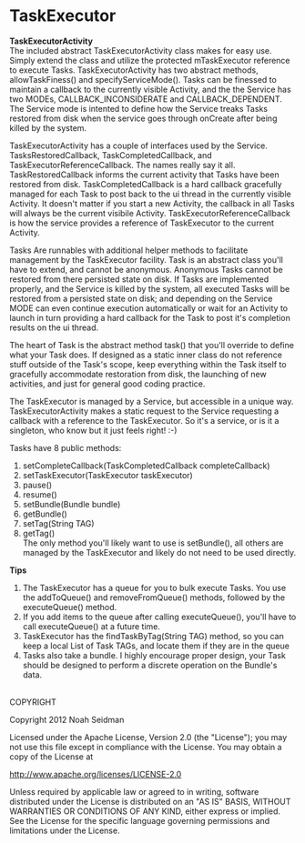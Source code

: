 TaskExecutor
===================

<b>TaskExecutorActivity</b><br>
The included abstract TaskExecutorActivity class makes for easy use. Simply extend the class and utilize the protected mTaskExecutor reference to execute Tasks. 
TaskExecutorActivity has two abstract methods, allowTaskFiness() and specifyServiceMode(). 
Tasks can be finessed to maintain a callback to the currently visible Activity, and 
the the Service has two MODEs, CALLBACK_INCONSIDERATE and CALLBACK_DEPENDENT. 
The Service mode is intented to define how the Service 
treaks Tasks restored from disk when the service goes through onCreate after being killed by the system.

TaskExecutorActivity has a couple of interfaces used by the Service. TasksRestoredCallback, TaskCompletedCallback, 
and TaskExecutorReferenceCallback. The names really say it all. TaskRestoredCallback informs the current activity 
that Tasks have been restored from disk. TaskCompletedCallback is a hard callback gracefully managed for each Task 
to post back to the ui thread in the currently visible Activity. It doesn't matter if you start a new Activity, the callback 
in all Tasks will always be the current visibile Activity. TaskExecutorReferenceCallback is how the service provides 
a reference of TaskExecutor to the current Activity.

Tasks Are runnables with additional helper methods to facilitate management by the TaskExecutor facility. 
Task is an abstract class you'll have to extend, and cannot be anonymous. Anonymous Tasks cannot be restored from 
there persisted state on disk. If Tasks are implemented properly, and the Service is killed by the system, all executed 
Tasks will be restored from a persisted state on disk; and depending on the Service MODE can even continue execution 
automatically or wait for an Activity to launch in turn providing a hard callback for the Task to post it's completion 
results on the ui thread.

The heart of Task is the abstract method task() that you'll override to define what your Task does. If designed as a 
static inner class do not reference stuff outside of the Task's scope, keep everything within the Task itself to gracefully 
accommodate restoration from disk, the launching of new activities, and just for general good coding practice. 

The TaskExecutor is managed by a Service, but accessible in a unique way. TaskExecutorActivity makes a static request to the Service requesting a callback with a reference to 
the TaskExecutor. So it's a service, or is it a singleton, who know but it just feels right! :-)

Tasks have 8 public methods:<br>
1) setCompleteCallback(TaskCompletedCallback completeCallback)<br>
2) setTaskExecutor(TaskExecutor taskExecutor)<br>
3) pause()<br>
4) resume()<br>
5) setBundle(Bundle bundle)<br>
6) getBundle()<br>
7) setTag(String TAG)<br>
8) getTag()<br>
The only method you'll likely want to use is setBundle(), all others are managed by the TaskExecutor and likely do not need to be used directly.

<b>Tips</b><br>
1) The TaskExecutor has a queue for you to bulk execute Tasks. You use the addToQueue() and removeFromQueue() methods, 
followed by the executeQueue() method. <br>
2) If you add items to the queue after calling executeQueue(), you'll have to call executeQueue() at a future time. <br>
4) TaskExecutor has the findTaskByTag(String TAG) method, so you can keep a local List of Task TAGs, and locate them if they are in the queue<br>
5) Tasks also take a bundle. I highly encourage proper design, your Task should be designed to perform a discrete operation on the Bundle's data.
<br><br>

COPYRIGHT

Copyright 2012 Noah Seidman

Licensed under the Apache License, Version 2.0 (the "License"); you may not use this file except in compliance with the License. You may obtain a copy of the License at

http://www.apache.org/licenses/LICENSE-2.0

Unless required by applicable law or agreed to in writing, software distributed under the License is distributed on an "AS IS" BASIS, WITHOUT WARRANTIES OR CONDITIONS OF ANY KIND, either express or implied. See the License for the specific language governing permissions and limitations under the License.